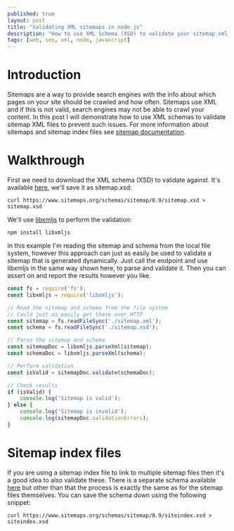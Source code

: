 ```yaml
---
published: true
layout: post
title: "Validating XML sitemaps in node.js"
description: "How to use XML Schema (XSD) to validate your sitemap.xml in node.js"
tags: [web, seo, xml, node, javascript]
---
```


# Introduction
Sitemaps are a way to provide search engines with the info about which pages on your site should be crawled and how often. Sitemaps use XML and if this is not valid, search engines may not be able to crawl your content. In this post I will demonstrate how to use XML schemas to validate sitemap XML files to prevent such issues. For more information about sitemaps and sitemap index files see [sitemap documentation](https://www.sitemaps.org/protocol.html).

# Walkthrough
First we need to download the XML schema (XSD) to validate against. It's available [here](https://www.sitemaps.org/schemas/sitemap/0.9/sitemap.xsd), we'll save it as sitemap.xsd:

`curl https://www.sitemaps.org/schemas/sitemap/0.9/sitemap.xsd > sitemap.xsd`

We'll use [libxmljs](https://github.com/libxmljs/libxmljs) to perform the validation:

`npm install libxmljs`

In this example I'm reading the sitemap and schema from the local file system, however this approach can just as easily be used to validate a sitemap that is generated dynamically. Just call the endpoint and use libxmljs in the same way shown here, to parse and validate it. Then you can assert on and report the results however you like.

``` javascript
const fs = require('fs');
const libxmljs = require('libxmljs');

// Read the sitemap and schema from the file system
// Could just as easily get these over HTTP
const sitemap = fs.readFileSync('./sitemap.xml');
const schema = fs.readFileSync('./sitemap.xsd');

// Parse the sitemap and schema
const sitemapDoc = libxmljs.parseXml(sitemap);
const schemaDoc = libxmljs.parseXml(schema);

// Perform validation
const isValid = sitemapDoc.validate(schemaDoc);

// Check results
if (isValid) {
    console.log('Sitemap is valid');
} else {
    console.log('Sitemap is invalid');
    console.log(sitemapDoc.validationErrors);
}
```

# Sitemap index files
If you are using a sitemap index file to link to multiple sitemap files then it's a good idea to also validate these. There is a separate schema available [here](hhttps://www.sitemaps.org/schemas/sitemap/0.9/siteindex.xsd) but other than that the process is exactly the same as for the sitemap files themselves. You can save the schema down using the following snippet:

`curl https://www.sitemaps.org/schemas/sitemap/0.9/siteindex.xsd > siteindex.xsd`

